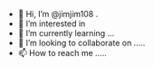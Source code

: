 - 👋 Hi, I’m @jimjim108 .
- 👀 I’m interested in 
- 🌱 I’m currently learning ...
- 💞️ I’m looking to collaborate on .....
- 📫 How to reach me .....

<!---
jimjim108/jimjim108 is a ✨ special ✨ repository because its `README.md` (this file) appears on your GitHub profile.
You can click the Preview link to take a look at your changes.
--->
